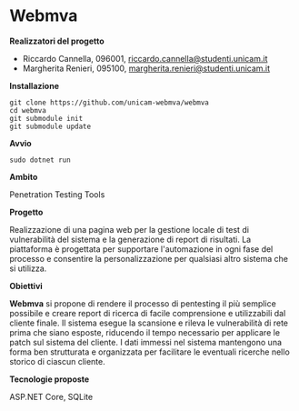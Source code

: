 **Webmva**
=======================

**Realizzatori del progetto**

*  Riccardo Cannella, 096001, riccardo.cannella@studenti.unicam.it 
*  Margherita Renieri, 095100, margherita.renieri@studenti.unicam.it 

**Installazione**
```
git clone https://github.com/unicam-webmva/webmva
cd webmva
git submodule init
git submodule update
```

**Avvio**
```
sudo dotnet run
```


**Ambito**

Penetration Testing Tools


**Progetto**

Realizzazione di una pagina web per la gestione locale di test di vulnerabilità del sistema e la generazione di report di risultati.
La piattaforma è progettata per supportare l'automazione in ogni fase del processo e consentire la personalizzazione per qualsiasi altro sistema che si utilizza.


**Obiettivi**

**Webmva** si propone di rendere il processo di pentesting il più semplice possibile e creare report di ricerca di facile comprensione e utilizzabili dal cliente finale. 
Il sistema esegue la scansione e rileva le vulnerabilità di rete prima che siano esposte, riducendo il tempo necessario per applicare le patch sul sistema del cliente.
I dati immessi nel sistema mantengono una forma ben strutturata e organizzata per facilitare le eventuali ricerche nello storico di ciascun cliente. 


**Tecnologie proposte**

ASP.NET Core, SQLite

